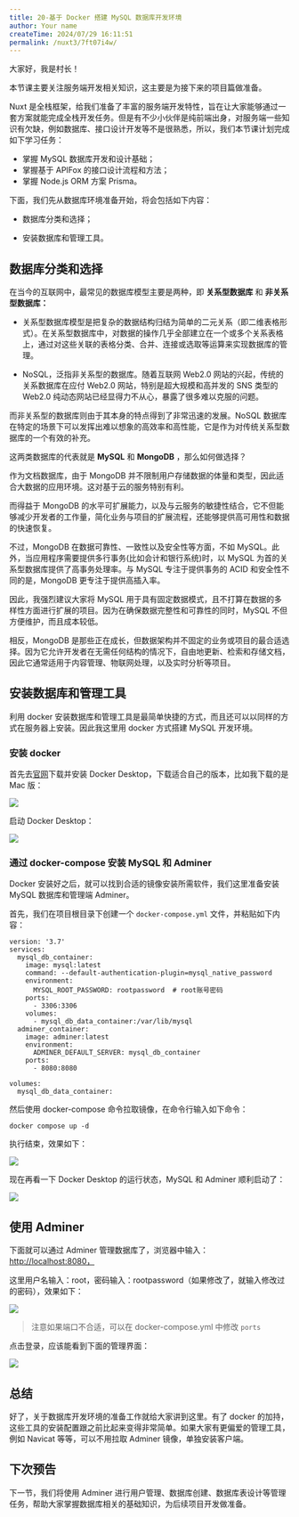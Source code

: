 ```yaml
---
title: 20-基于 Docker 搭建 MySQL 数据库开发环境
author: Your name
createTime: 2024/07/29 16:11:51
permalink: /nuxt3/7ft07i4w/
---
```

大家好，我是村长！

本节课主要关注服务端开发相关知识，这主要是为接下来的项目篇做准备。

Nuxt
是全栈框架，给我们准备了丰富的服务端开发特性，旨在让大家能够通过一套方案就能完成全栈开发任务。但是有不少小伙伴是纯前端出身，对服务端一些知识有欠缺，例如数据库、接口设计开发等不是很熟悉，所以，我们本节课计划完成如下学习任务：

  * 掌握 MySQL 数据库开发和设计基础；
  * 掌握基于 APIFox 的接口设计流程和方法；
  * 掌握 Node.js ORM 方案 Prisma。

下面，我们先从数据库环境准备开始，将会包括如下内容：

  * 数据库分类和选择；

  * 安装数据库和管理工具。

## 数据库分类和选择

在当今的互联网中，最常见的数据库模型主要是两种，即 **关系型数据库** 和 **非关系型数据库：**

  * 关系型数据库模型是把复杂的数据结构归结为简单的二元关系（即二维表格形式）。在关系型数据库中，对数据的操作几乎全部建立在一个或多个关系表格上，通过对这些关联的表格分类、合并、连接或选取等运算来实现数据库的管理。

  * NoSQL，泛指非关系型的数据库。随着互联网 Web2.0 网站的兴起，传统的关系数据库在应付 Web2.0 网站，特别是超大规模和高并发的 SNS 类型的 Web2.0 纯动态网站已经显得力不从心，暴露了很多难以克服的问题。

而非关系型的数据库则由于其本身的特点得到了非常迅速的发展。NoSQL
数据库在特定的场景下可以发挥出难以想象的高效率和高性能，它是作为对传统关系型数据库的一个有效的补充。

这两类数据库的代表就是 **MySQL** 和 **MongoDB** ，那么如何做选择？

作为文档数据库，由于 MongoDB 并不限制用户存储数据的体量和类型，因此适合大数据的应用环境。这对基于云的服务特别有利。

而得益于 MongoDB
的水平可扩展能力，以及与云服务的敏捷性结合，它不但能够减少开发者的工作量，简化业务与项目的扩展流程，还能够提供高可用性和数据的快速恢复。

不过，MongoDB 在数据可靠性、一致性以及安全性等方面，不如 MySQL。此外，当应用程序需要提供多行事务(比如会计和银行系统)时，以 MySQL
为首的关系型数据库提供了高事务处理率。与 MySQL 专注于提供事务的 ACID 和安全性不同的是，MongoDB 更专注于提供高插入率。

因此，我强烈建议大家将 MySQL 用于具有固定数据模式，且不打算在数据的多样性方面进行扩展的项目。因为在确保数据完整性和可靠性的同时，MySQL
不但方便维护，而且成本较低。

相反，MongoDB
是那些正在成长，但数据架构并不固定的业务或项目的最合适选择。因为它允许开发者在无需任何结构的情况下，自由地更新、检索和存储文档，因此它通常适用于内容管理、物联网处理，以及实时分析等项目。

## 安装数据库和管理工具

利用 docker 安装数据库和管理工具是最简单快捷的方式，而且还可以以同样的方式在服务器上安装。因此我这里用 docker 方式搭建 MySQL
开发环境。

### 安装 docker

首先去[官网](https://www.docker.com/)下载并安装 Docker Desktop，下载适合自己的版本，比如我下载的是 Mac 版：

![](/img/20/1.png)

启动 Docker Desktop：

![](/img/20/2.png)

### 通过 docker-compose 安装 MySQL 和 Adminer

Docker 安装好之后，就可以找到合适的镜像安装所需软件，我们这里准备安装 MySQL 数据库和管理端 Adminer。

首先，我们在项目根目录下创建一个 `docker-compose.yml` 文件，并粘贴如下内容：

    
    
    version: '3.7'
    services:
      mysql_db_container:
        image: mysql:latest
        command: --default-authentication-plugin=mysql_native_password
        environment:
          MYSQL_ROOT_PASSWORD: rootpassword  # root账号密码
        ports:
          - 3306:3306
        volumes:
          - mysql_db_data_container:/var/lib/mysql
      adminer_container:
        image: adminer:latest
        environment:
          ADMINER_DEFAULT_SERVER: mysql_db_container
        ports:
          - 8080:8080
    
    volumes:
      mysql_db_data_container:
    

然后使用 docker-compose 命令拉取镜像，在命令行输入如下命令：

    
    
    docker compose up -d
    

执行结束，效果如下：

![](/img/20/3.png)

现在再看一下 Docker Desktop 的运行状态，MySQL 和 Adminer 顺利启动了：

![](/img/20/4.png)

## 使用 Adminer

下面就可以通过 Adminer
管理数据库了，浏览器中输入：[http://localhost:8080，](http://localhost:8080%EF%BC%8C)

这里用户名输入：root，密码输入：rootpassword（如果修改了，就输入修改过的密码），效果如下：

![](/img/20/5.png)

> 注意如果端口不合适，可以在 docker-compose.yml 中修改 `ports`

点击登录，应该能看到下面的管理界面：

![](/img/20/6.png)

## 总结

好了，关于数据库开发环境的准备工作就给大家讲到这里。有了 docker 的加持，这些工具的安装配置跟之前比起来变得非常简单。如果大家有更偏爱的管理工具，例如
Navicat 等等，可以不用拉取 Adminer 镜像，单独安装客户端。

## 下次预告

下一节，我们将使用 Adminer 进行用户管理、数据库创建、数据库表设计等管理任务，帮助大家掌握数据库相关的基础知识，为后续项目开发做准备。

